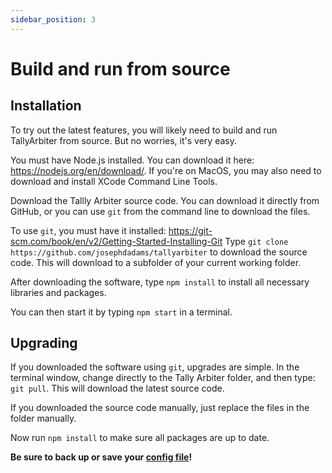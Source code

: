 ```yaml
---
sidebar_position: 3
---
```


# Build and run from source
## Installation
To try out the latest features, you will likely need to build and run TallyArbiter from source. But no worries, it's very easy. 

You must have Node.js installed. You can download it here: <https://nodejs.org/en/download/>.
If you're on MacOS, you may also need to download and install XCode Command Line Tools.

Download the Tallly Arbiter source code. You can download it directly from GitHub, or you can use `git` from the command line to download the files.

To use `git`, you must have it installed: <https://git-scm.com/book/en/v2/Getting-Started-Installing-Git>
Type `git clone https://github.com/josephdadams/tallyarbiter` to download the source code. This will download to a subfolder of your current working folder.

After downloading the software, type `npm install` to install all necessary libraries and packages.

You can then start it by typing `npm start` in a terminal.

## Upgrading
If you downloaded the software using `git`, upgrades are simple. In the terminal window, change directly to the Tally Arbiter folder, and then type: `git pull`. This will download the latest source code.

If you downloaded the source code manually, just replace the files in the folder manually.

Now run `npm install` to make sure all packages are up to date.

**Be sure to back up or save your [config file](#configuration)!**
